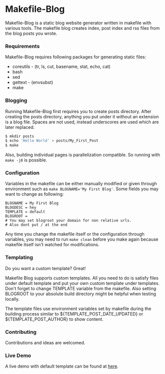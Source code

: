 # Makefile-Blog

Makefile-Blog is a static blog website generator written in makefile with various tools. The makefile blog creates index, post index and rss files from the blog posts you wrote.

### Requirements

Makefile-Blog requires following packages for generating static files:

* coreutils - (tr, ls, cut, basename, stat, echo, cat)
* bash
* sed
* gettext - (envsubst)
* make

### Blogging

Running Makefile-Blog first requires you to create posts directory. After creating the posts directory, anything you put under it without an extension is a blog file. Spaces are not used, instead underscores are used which are later replaced.

```sh
$ mkdir posts
$ echo 'Hello World' > posts/My_First_Post
$ make
```

Also, building individual pages is parallelization compatible. So running with ```make -j8``` is possible.

### Configuration
Variables in the makefile can be either manually modified or given through environment such as ```make BLOGNAME='My First Blog'```. Some fields you may want to change as following:
```
BLOGNAME = My First Blog
BLOGDESC = hey
TEMPLATE = default
BLOGROOT = 
# You may set blogroot your domain for non relative urls.
# Also dont put / at the end
```
Any time you change the makefile itself or the configuration through variables, you may need to run ```make clean``` before you make again because makefile itself 
isn't watched for modifications.

### Templating

Do you want a custom template? Great!

Makefile Blog supports custom templates. All you need to do is satisfy files under default template and put your own custom template under templates. Don't forget to change TEMPLATE variable from the makefile. Also setting BLOGROOT to your absolute build directory might be helpful when testing locally.

The template files use environment variables set by makefile during the building process similar to ${TEMPLATE_POST_DATE_UPDATED} or ${TEMPLATE_POST_AUTHOR} to show content. 

### Contributing

Contributions and ideas are welcomed.

### Live Demo

A live demo with default template can be found at [here](https://metin.nextc.org/posts/The_Idea_Of_Makefile_Blog.html).